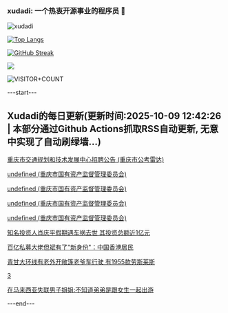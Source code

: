 ### xudadi: 一个热衷开源事业的程序员 👋

![xudadi](https://github-readme-stats-git-masterorgs-github-readme-stats-team.vercel.app/api?username=xudadi)

[![Top Langs](https://github-readme-stats.vercel.app/api/top-langs/?username=xudadi)](https://github.com/anuraghazra/github-readme-stats)

[![GitHub Streak](https://streak-stats.demolab.com?user=xudadi&locale=zh_Hans)](https://git.io/streak-stats)

![](https://raw.githubusercontent.com/xudadi/xudadi/main/assets/github-contribution-grid-snake.svg)

![VISITOR+COUNT](https://komarev.com/ghpvc/?username=xudadi&label=VISITOR+COUNT)


---start---

## Xudadi的每日更新(更新时间:2025-10-09 12:42:26 | 本部分通过Github Actions抓取RSS自动更新, 无意中实现了自动刷绿墙...)

[重庆市交通规划和技术发展中心招聘公告 (重庆市公考雷达)](https://www.gongkaoleida.com/article/2640960)

[undefined (重庆市国有资产监督管理委员会)](https://dadilab.github.io/feeds/all.xml)

[undefined (重庆市国有资产监督管理委员会)](https://dadilab.github.io/feeds/all.xml)

[undefined (重庆市国有资产监督管理委员会)](https://dadilab.github.io/feeds/all.xml)

[undefined (重庆市国有资产监督管理委员会)](https://dadilab.github.io/feeds/all.xml)

[知名投资人肖庆平假期遇车祸去世 其投资总额近1亿元](https://m.163.com/news/article/KBBSF70I0512B07B.html)

[百亿私募大佬但斌有了"新身份"：中国香港居民](https://m.163.com/news/article/KBBFN6L00512B07B.html)

[青甘大环线有老外开敞篷老爷车行驶 有1955款劳斯莱斯](https://m.163.com/news/article/KBBRJHNB053469LG.html)

[3](https://m.163.com/touch/news/sub/domestic)

[在马来西亚失联男子姐姐:不知道弟弟是跟女生一起出游](https://m.163.com/news/article/KBBR7NRE053469LG.html)

---end---

